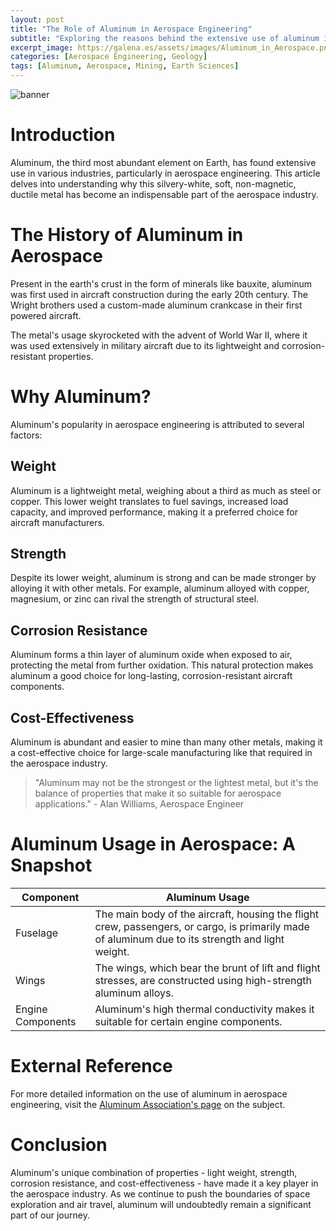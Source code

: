 ```yaml
---
layout: post
title: "The Role of Aluminum in Aerospace Engineering"
subtitle: "Exploring the reasons behind the extensive use of aluminum in aerospace applications"
excerpt_image: https://galena.es/assets/images/Aluminum_in_Aerospace.png
categories: [Aerospace Engineering, Geology]
tags: [Aluminum, Aerospace, Mining, Earth Sciences]
---
```


![banner](https://galena.es/assets/images/Aluminum_in_Aerospace.png "Futuristic cross-section of a spacecraft illustrating aluminum's critical role in aerospace engineering, featuring internal components and vibrant metallic structures, highlighting aluminum's lightweight and durable properties in a space-themed setting")

# Introduction

Aluminum, the third most abundant element on Earth, has found extensive use in various industries, particularly in aerospace engineering. This article delves into understanding why this silvery-white, soft, non-magnetic, ductile metal has become an indispensable part of the aerospace industry.

# The History of Aluminum in Aerospace

Present in the earth's crust in the form of minerals like bauxite, aluminum was first used in aircraft construction during the early 20th century. The Wright brothers used a custom-made aluminum crankcase in their first powered aircraft.

The metal's usage skyrocketed with the advent of World War II, where it was used extensively in military aircraft due to its lightweight and corrosion-resistant properties.

# Why Aluminum?

Aluminum's popularity in aerospace engineering is attributed to several factors:

## Weight

Aluminum is a lightweight metal, weighing about a third as much as steel or copper. This lower weight translates to fuel savings, increased load capacity, and improved performance, making it a preferred choice for aircraft manufacturers.

## Strength

Despite its lower weight, aluminum is strong and can be made stronger by alloying it with other metals. For example, aluminum alloyed with copper, magnesium, or zinc can rival the strength of structural steel.

## Corrosion Resistance

Aluminum forms a thin layer of aluminum oxide when exposed to air, protecting the metal from further oxidation. This natural protection makes aluminum a good choice for long-lasting, corrosion-resistant aircraft components.

## Cost-Effectiveness

Aluminum is abundant and easier to mine than many other metals, making it a cost-effective choice for large-scale manufacturing like that required in the aerospace industry.

> "Aluminum may not be the strongest or the lightest metal, but it's the balance of properties that make it so suitable for aerospace applications." - Alan Williams, Aerospace Engineer

# Aluminum Usage in Aerospace: A Snapshot

| Component | Aluminum Usage |
| --- | --- |
| Fuselage | The main body of the aircraft, housing the flight crew, passengers, or cargo, is primarily made of aluminum due to its strength and light weight. |
| Wings | The wings, which bear the brunt of lift and flight stresses, are constructed using high-strength aluminum alloys. |
| Engine Components | Aluminum's high thermal conductivity makes it suitable for certain engine components. |

# External Reference

For more detailed information on the use of aluminum in aerospace engineering, visit the [Aluminum Association's page](https://www.aluminum.org/industries/production/aluminum-aerospace) on the subject.

# Conclusion

Aluminum's unique combination of properties - light weight, strength, corrosion resistance, and cost-effectiveness - have made it a key player in the aerospace industry. As we continue to push the boundaries of space exploration and air travel, aluminum will undoubtedly remain a significant part of our journey.